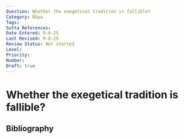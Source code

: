 ```yaml
---
Question: Whether the exegetical tradition is fallible?
Category: Ñāya
Tags: 
Sutta References: 
Date Entered: 9-8-25
Last Revised: 9-8-25
Review Status: Not started
Level: 
Priority: 
Number: 
Draft: true
---
```


# Whether the exegetical tradition is fallible?

## Bibliography

<!-- 

Notes:



-->